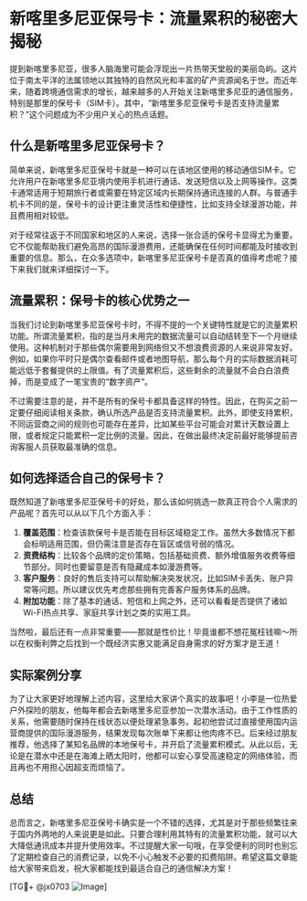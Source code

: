 # 新喀里多尼亚保号卡：流量累积的秘密大揭秘

提到新喀里多尼亚，很多人脑海里可能会浮现出一片热带天堂般的美丽岛屿。这片位于南太平洋的法属领地以其独特的自然风光和丰富的矿产资源闻名于世。而近年来，随着跨境通信需求的增长，越来越多的人开始关注新喀里多尼亚的通信服务，特别是那里的保号卡（SIM卡）。其中，“新喀里多尼亚保号卡是否支持流量累积？”这个问题成为不少用户关心的热点话题。

## 什么是新喀里多尼亚保号卡？

简单来说，新喀里多尼亚保号卡就是一种可以在该地区使用的移动通信SIM卡。它允许用户在新喀里多尼亚境内使用手机进行通话、发送短信以及上网等操作。这类卡通常适用于短期旅行者或需要在特定区域内长期保持通讯连接的人群。与普通手机卡不同的是，保号卡的设计更注重灵活性和便捷性，比如支持全球漫游功能，并且费用相对较低。

对于经常往返于不同国家和地区的人来说，选择一张合适的保号卡显得尤为重要。它不仅能帮助我们避免高昂的国际漫游费用，还能确保在任何时间都能及时接收到重要的信息。那么，在众多选项中，新喀里多尼亚保号卡是否真的值得考虑呢？接下来我们就来详细探讨一下。

## 流量累积：保号卡的核心优势之一

当我们讨论到新喀里多尼亚保号卡时，不得不提的一个关键特性就是它的流量累积功能。所谓流量累积，指的是当月未用完的数据流量可以自动结转至下一个月继续使用。这种机制对于那些偶尔需要用到网络但又不想浪费资源的人来说非常友好。例如，如果你平时只是偶尔查看邮件或者地图导航，那么每个月的实际数据消耗可能远低于套餐提供的上限值。有了流量累积后，这些剩余的流量就不会白白浪费掉，而是变成了一笔宝贵的“数字资产”。

不过需要注意的是，并不是所有的保号卡都具备这样的特性。因此，在购买之前一定要仔细阅读相关条款，确认所选产品是否支持流量累积。此外，即使支持累积，不同运营商之间的规则也可能存在差异，比如某些平台可能会对累计天数设置上限，或者规定只能累积一定比例的流量。因此，在做出最终决定前最好能够提前咨询客服人员获取最准确的信息。

## 如何选择适合自己的保号卡？

既然知道了新喀里多尼亚保号卡的好处，那么该如何挑选一款真正符合个人需求的产品呢？首先可以从以下几个方面入手：

1. **覆盖范围**：检查该款保号卡是否能在目标区域稳定工作。虽然大多数情况下都会标明适用范围，但仍需注意是否存在盲区或信号弱的情况。
2. **资费结构**：比较各个品牌的定价策略，包括基础资费、额外增值服务收费等细节部分。同时也要留意是否有隐藏成本如漫游费等。
3. **客户服务**：良好的售后支持可以帮助解决突发状况，比如SIM卡丢失、账户异常等问题。所以建议优先考虑那些拥有完善客户服务体系的品牌。
4. **附加功能**：除了基本的通话、短信和上网之外，还可以看看是否提供了诸如Wi-Fi热点共享、家庭共享计划之类的实用工具。

当然啦，最后还有一点非常重要——那就是性价比！毕竟谁都不想花冤枉钱嘛～所以在权衡利弊之后找到一个既经济实惠又能满足自身需求的好方案才是王道！

## 实际案例分享

为了让大家更好地理解上述内容，这里给大家讲个真实的故事吧！小李是一位热爱户外探险的朋友，他每年都会去新喀里多尼亚参加一次潜水活动。由于工作性质的关系，他需要随时保持在线状态以便处理紧急事务。起初他尝试过直接使用国内运营商提供的国际漫游服务，结果发现每次账单下来都让他肉疼不已。后来经过朋友推荐，他选择了某知名品牌的本地保号卡，并开启了流量累积模式。从此以后，无论是在潜水中还是在海滩上晒太阳时，他都可以安心享受高速稳定的网络体验，而且再也不用担心因超支而烦恼了。

## 总结

总而言之，新喀里多尼亚保号卡确实是一个不错的选择，尤其是对于那些频繁往来于国内外两地的人来说更是如此。只要合理利用其特有的流量累积功能，就可以大大降低通讯成本并提升使用效率。不过提醒大家一句哦，在享受便利的同时也别忘了定期检查自己的消费记录，以免不小心触发不必要的扣费陷阱。希望这篇文章能给大家带来启发，祝大家都能找到最适合自己的通信解决方案！

[TG💪+ @jx0703 ![Image](https://github.com/user-attachments/assets/dbca1d08-cadb-493c-b0ec-ad6f7a83f270)]